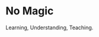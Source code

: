 # No Magic
Learning, Understanding, Teaching. 

<!---
NoMagicVideos/NoMagicVideos is a ✨ special ✨ repository because its `README.md` (this file) appears on your GitHub profile.
You can click the Preview link to take a look at your changes.
--->
